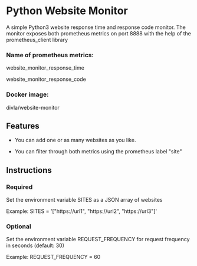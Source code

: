 # Python Website Monitor

A simple Python3 website response time and response code monitor.
The monitor exposes both prometheus metrics on port 8888 with the help of the prometheus_client library

### Name of prometheus metrics:

website_monitor_response_time

website_monitor_response_code


### Docker image: 

divla/website-monitor



## Features

- You can add one or as many websites as you like.

- You can filter through both metrics using the prometheus label "site"



## Instructions


### Required

Set the environment variable SITES as a JSON array of websites

Example: SITES = '["https://url1", "https://url2", "https://url3"]'


### Optional

Set the environment variable REQUEST_FREQUENCY for request frequency in seconds (default: 30)

Example: REQUEST_FREQUENCY = 60